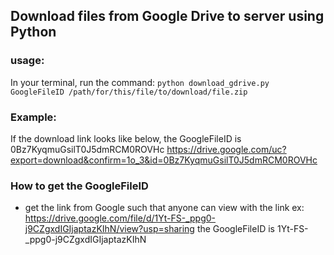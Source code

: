 ## Download files from Google Drive to server using Python

### usage:
In your terminal, run the command:
`python download_gdrive.py GoogleFileID /path/for/this/file/to/download/file.zip`


### Example:
If the download link looks like below, the GoogleFileID is 0Bz7KyqmuGsilT0J5dmRCM0ROVHc
https://drive.google.com/uc?export=download&confirm=1o_3&id=0Bz7KyqmuGsilT0J5dmRCM0ROVHc

### How to get the GoogleFileID
- get the link from Google such that anyone can view with the link
ex: https://drive.google.com/file/d/1Yt-FS-_ppg0-j9CZgxdIGIjaptazKIhN/view?usp=sharing
the GoogleFileID is 1Yt-FS-_ppg0-j9CZgxdIGIjaptazKIhN

